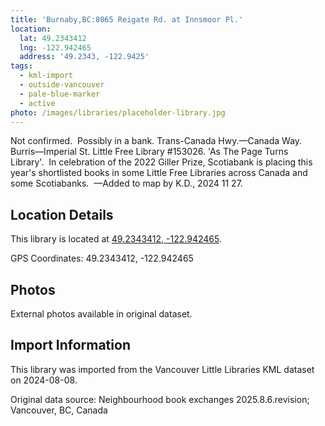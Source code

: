```yaml
---
title: 'Burnaby,BC:8065 Reigate Rd. at Innsmoor Pl.'
location:
  lat: 49.2343412
  lng: -122.942465
  address: '49.2343, -122.9425'
tags:
  - kml-import
  - outside-vancouver
  - pale-blue-marker
  - active
photo: /images/libraries/placeholder-library.jpg
---
```

Not confirmed.  Possibly in a bank.
Trans-Canada Hwy.—Canada Way.
Burris—Imperial St.
Little Free Library #153026.
'As The Page Turns Library'.  
In celebration of the 2022 Giller Prize, Scotiabank is placing this year's shortlisted books in some Little Free Libraries across Canada and some Scotiabanks. 
—Added to map by K.D., 2024 11 27.

## Location Details

This library is located at [49.2343412, -122.942465](https://www.google.com/maps?q=49.2343412,-122.942465).

GPS Coordinates: 49.2343412, -122.942465

## Photos

External photos available in original dataset.

## Import Information

This library was imported from the Vancouver Little Libraries KML dataset on 2024-08-08.

Original data source: Neighbourhood book exchanges 2025.8.6.revision; Vancouver, BC, Canada
